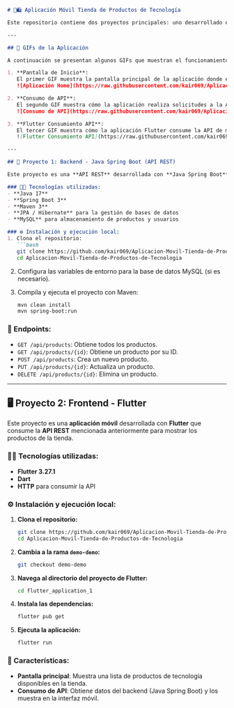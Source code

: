 ```markdown
# 📱🛍️ Aplicación Móvil Tienda de Productos de Tecnología

Este repositorio contiene dos proyectos principales: uno desarrollado en **Java Spring Boot** y otro en **Flutter**. La aplicación simula una tienda de productos de tecnología con funcionalidades como la visualización de productos, el consumo de APIs y una interfaz móvil interactiva.

---

## 📸 GIFs de la Aplicación

A continuación se presentan algunos GIFs que muestran el funcionamiento de la aplicación:

1. **Pantalla de Inicio**:  
   El primer GIF muestra la pantalla principal de la aplicación donde el usuario puede ver los productos disponibles en la tienda.  
   ![Aplicación Home](https://raw.githubusercontent.com/kair069/Aplicacion-Movil-Tienda-de-Productos-de-Tecnologia/master/2024-12-25%2021-35-55.gif)

2. **Consumo de API**:  
   El segundo GIF muestra cómo la aplicación realiza solicitudes a la API para obtener información de los productos.  
   ![Consumo de API](https://raw.githubusercontent.com/kair069/Aplicacion-Movil-Tienda-de-Productos-de-Tecnologia/master/2024-12-25%2021-36-30.gif)

3. **Flutter Consumiento API**:  
   El tercer GIF muestra cómo la aplicación Flutter consume la API de manera eficiente para mostrar los productos en la interfaz móvil.  
   ![Flutter Consumiento API](https://raw.githubusercontent.com/kair069/Aplicacion-Movil-Tienda-de-Productos-de-Tecnologia/master/2024-12-25%2021-36-59%20(1).gif)

---

## 🚀 Proyecto 1: Backend - Java Spring Boot (API REST)

Este proyecto es una **API REST** desarrollada con **Java Spring Boot** para gestionar el backend de la tienda de productos de tecnología.

### 🧑‍💻 Tecnologías utilizadas:
- **Java 17**
- **Spring Boot 3**
- **Maven 3**
- **JPA / Hibernate** para la gestión de bases de datos
- **MySQL** para almacenamiento de productos y usuarios

### ⚙️ Instalación y ejecución local:
1. Clona el repositorio:
   ```bash
   git clone https://github.com/kair069/Aplicacion-Movil-Tienda-de-Productos-de-Tecnologia.git
   cd Aplicacion-Movil-Tienda-de-Productos-de-Tecnologia
   ```

2. Configura las variables de entorno para la base de datos MySQL (si es necesario).

3. Compila y ejecuta el proyecto con Maven:
   ```bash
   mvn clean install
   mvn spring-boot:run
   ```

### 📝 Endpoints:
- `GET /api/products`: Obtiene todos los productos.
- `GET /api/products/{id}`: Obtiene un producto por su ID.
- `POST /api/products`: Crea un nuevo producto.
- `PUT /api/products/{id}`: Actualiza un producto.
- `DELETE /api/products/{id}`: Elimina un producto.

---

## 🖥️ Proyecto 2: Frontend - Flutter

Este proyecto es una **aplicación móvil** desarrollada con **Flutter** que consume la **API REST** mencionada anteriormente para mostrar los productos de la tienda.

### 🧑‍💻 Tecnologías utilizadas:
- **Flutter 3.27.1**
- **Dart**
- **HTTP** para consumir la API

### ⚙️ Instalación y ejecución local:

1. **Clona el repositorio:**
   ```bash
   git clone https://github.com/kair069/Aplicacion-Movil-Tienda-de-Productos-de-Tecnologia.git
   cd Aplicacion-Movil-Tienda-de-Productos-de-Tecnologia
   ```

2. **Cambia a la rama `demo-demo`:**
   ```bash
   git checkout demo-demo
   ```

3. **Navega al directorio del proyecto de Flutter:**
   ```bash
   cd flutter_application_1
   ```

4. **Instala las dependencias:**
   ```bash
   flutter pub get
   ```

5. **Ejecuta la aplicación:**
   ```bash
   flutter run
   ```

### 🌟 Características:
- **Pantalla principal**: Muestra una lista de productos de tecnología disponibles en la tienda.
- **Consumo de API**: Obtiene datos del backend (Java Spring Boot) y los muestra en la interfaz móvil.
```
